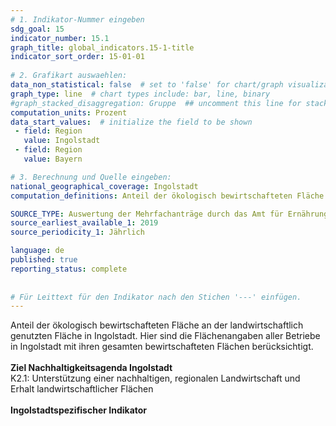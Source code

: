 ```yaml
---
# 1. Indikator-Nummer eingeben 
sdg_goal: 15 
indicator_number: 15.1
graph_title: global_indicators.15-1-title
indicator_sort_order: 15-01-01
 
# 2. Grafikart auswaehlen: 
data_non_statistical: false  # set to 'false' for chart/graph visualization 
graph_type: line  # chart types include: bar, line, binary 
#graph_stacked_disaggregation: Gruppe  ## uncomment this line for stacked bars. eplace 'Geschlecht' with the field of aggregation. 
computation_units: Prozent
data_start_values:  # initialize the field to be shown  
 - field: Region 
   value: Ingolstadt 
 - field: Region 
   value: Bayern 

# 3. Berechnung und Quelle eingeben: 
national_geographical_coverage: Ingolstadt
computation_definitions: Anteil der ökologisch bewirtschafteten Fläche an der landwirtschaftlich genutzten Fläche

SOURCE_TYPE: Auswertung der Mehrfachanträge durch das Amt für Ernährung, Landwirtschaft und Forsten Ingolstadt-Pfaffenhofen  # data source  
source_earliest_available_1: 2019
source_periodicity_1: Jährlich

language: de   
published: true 
reporting_status: complete
 
 
# Für Leittext für den Indikator nach den Stichen '---' einfügen. 
---
```

Anteil der ökologisch bewirtschafteten Fläche an der landwirtschaftlich genutzten Fläche in Ingolstadt. Hier sind die Flächenangaben aller Betriebe in Ingolstadt mit ihren gesamten bewirtschafteten Flächen berücksichtigt.<br>
<br>
<b>Ziel Nachhaltigkeitsagenda Ingolstadt</b><br>
K2.1: Unterstützung einer nachhaltigen, regionalen Landwirtschaft und Erhalt landwirtschaftlicher Flächen<br>
<br>
<b>Ingolstadtspezifischer Indikator</b>
